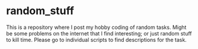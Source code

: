 # random_stuff
This is a repository where I post my hobby coding of random tasks. Might be some problems on the internet that I find interesting; or just random stuff to kill time. Please go to individual scripts to find descriptions for the task.
